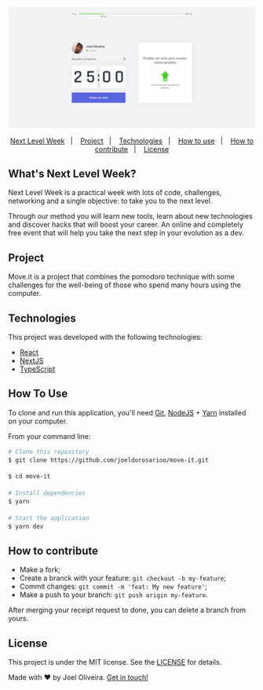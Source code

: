 <img src=".github/thumbnail.png" />

<p align="center">
	<a href="#whats-next-level-week">Next Level Week</a>&nbsp;&nbsp;&nbsp;|&nbsp;&nbsp;&nbsp;
	<a href="#project">Project</a>&nbsp;&nbsp;&nbsp;|&nbsp;&nbsp;&nbsp;
	<a href="#technologies">Technologies</a>&nbsp;&nbsp;&nbsp;|&nbsp;&nbsp;&nbsp;
	<a href="#how-to-use">How to use</a>&nbsp;&nbsp;&nbsp;|&nbsp;&nbsp;&nbsp;
	<a href="#how-to-contribute">How to contribute</a>&nbsp;&nbsp;&nbsp;|&nbsp;&nbsp;&nbsp;
	<a href="#license">License</a>
</p>

## What's Next Level Week?

Next Level Week is a practical week with lots of code, challenges, networking and a single objective: to take you to the next level.

Through our method you will learn new tools, learn about new technologies and discover hacks that will boost your career. An online and completely free event that will help you take the next step in your evolution as a dev.

## Project

Move.it is a project that combines the pomodoro technique with some challenges for the well-being of those who spend many hours using the computer.

## Technologies

This project was developed with the following technologies:

- [React](https://reactjs.org)
- [NextJS](https://nextjs.org/)
- [TypeScript](https://www.typescriptlang.org/)

## How To Use

To clone and run this application, you'll need [Git](https://git-scm.com), [NodeJS](https://nodejs.org/) + [Yarn](https://yarnpkg.com/) installed on your computer.

From your command line:

```bash
# Clone this repository
$ git clone https://github.com/joeldorosarioo/move-it.git

$ cd move-it

# Install dependencies
$ yarn

# Start the application
$ yarn dev
```

## How to contribute

- Make a fork;
- Create a branck with your feature: `git checkout -b my-feature`;
- Commit changes: `git commit -m 'feat: My new feature'`;
- Make a push to your branch: `git push origin my-feature`.

After merging your receipt request to done, you can delete a branch from yours.

## License

This project is under the MIT license. See the [LICENSE](/LICENSE) for details.

Made with ♥ by Joel Oliveira. [Get in touch!](https://www.linkedin.com/in/joeldorosarioo/)
